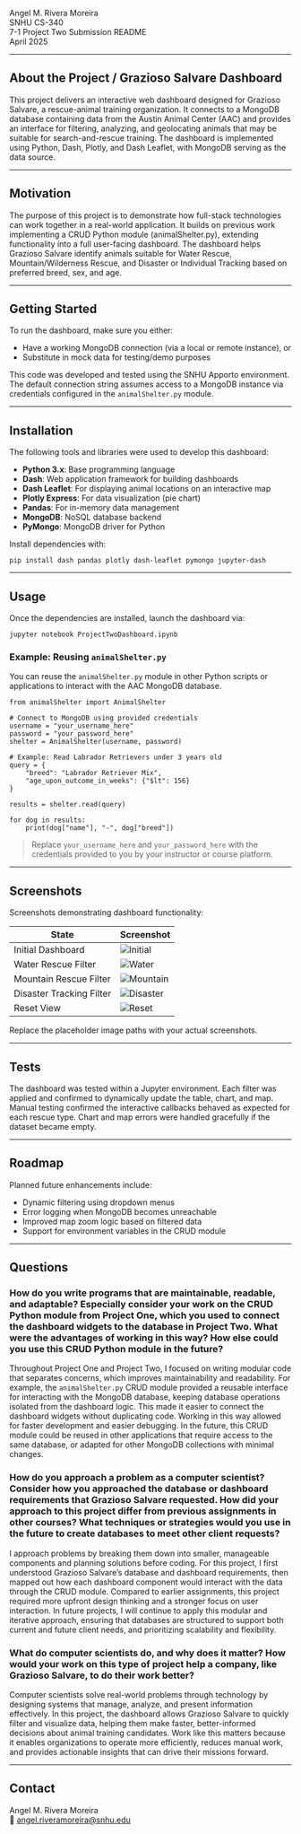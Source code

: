 Angel M. Rivera Moreira  
SNHU CS-340  
7-1 Project Two Submission README  
April 2025  

---

## About the Project / Grazioso Salvare Dashboard

This project delivers an interactive web dashboard designed for Grazioso Salvare, a rescue-animal training organization. It connects to a MongoDB database containing data from the Austin Animal Center (AAC) and provides an interface for filtering, analyzing, and geolocating animals that may be suitable for search-and-rescue training. The dashboard is implemented using Python, Dash, Plotly, and Dash Leaflet, with MongoDB serving as the data source.

---

## Motivation

The purpose of this project is to demonstrate how full-stack technologies can work together in a real-world application. It builds on previous work implementing a CRUD Python module (animalShelter.py), extending functionality into a full user-facing dashboard. The dashboard helps Grazioso Salvare identify animals suitable for Water Rescue, Mountain/Wilderness Rescue, and Disaster or Individual Tracking based on preferred breed, sex, and age.

---

## Getting Started

To run the dashboard, make sure you either:

- Have a working MongoDB connection (via a local or remote instance), or
- Substitute in mock data for testing/demo purposes

This code was developed and tested using the SNHU Apporto environment. The default connection string assumes access to a MongoDB instance via credentials configured in the `animalShelter.py` module.

---

## Installation

The following tools and libraries were used to develop this dashboard:

- **Python 3.x**: Base programming language
- **Dash**: Web application framework for building dashboards
- **Dash Leaflet**: For displaying animal locations on an interactive map
- **Plotly Express**: For data visualization (pie chart)
- **Pandas**: For in-memory data management
- **MongoDB**: NoSQL database backend
- **PyMongo**: MongoDB driver for Python

Install dependencies with:

    pip install dash pandas plotly dash-leaflet pymongo jupyter-dash

---

## Usage

Once the dependencies are installed, launch the dashboard via:

    jupyter notebook ProjectTwoDashboard.ipynb

### Example: Reusing `animalShelter.py`

You can reuse the `animalShelter.py` module in other Python scripts or applications to interact with the AAC MongoDB database.

    from animalShelter import AnimalShelter

    # Connect to MongoDB using provided credentials
    username = "your_username_here"
    password = "your_password_here"
    shelter = AnimalShelter(username, password)

    # Example: Read Labrador Retrievers under 3 years old
    query = {
        "breed": "Labrador Retriever Mix",
        "age_upon_outcome_in_weeks": {"$lt": 156}
    }

    results = shelter.read(query)

    for dog in results:
        print(dog["name"], "-", dog["breed"])

> Replace `your_username_here` and `your_password_here` with the credentials provided to you by your instructor or course platform.

---

## Screenshots

Screenshots demonstrating dashboard functionality:

| State | Screenshot |
|-------|------------|
| Initial Dashboard | ![Initial](assets/initial.png) |
| Water Rescue Filter | ![Water](assets/water.png) |
| Mountain Rescue Filter | ![Mountain](assets/mountain.png) |
| Disaster Tracking Filter | ![Disaster](assets/disaster.png) |
| Reset View | ![Reset](assets/reset.png) |

Replace the placeholder image paths with your actual screenshots.

---

## Tests

The dashboard was tested within a Jupyter environment. Each filter was applied and confirmed to dynamically update the table, chart, and map. Manual testing confirmed the interactive callbacks behaved as expected for each rescue type. Chart and map errors were handled gracefully if the dataset became empty.

---

## Roadmap

Planned future enhancements include:

- Dynamic filtering using dropdown menus
- Error logging when MongoDB becomes unreachable
- Improved map zoom logic based on filtered data
- Support for environment variables in the CRUD module

---

## Questions 

### How do you write programs that are maintainable, readable, and adaptable? Especially consider your work on the CRUD Python module from Project One, which you used to connect the dashboard widgets to the database in Project Two. What were the advantages of working in this way? How else could you use this CRUD Python module in the future?

Throughout Project One and Project Two, I focused on writing modular code that separates concerns, which improves maintainability and readability. For example, the `animalShelter.py` CRUD module provided a reusable interface for interacting with the MongoDB database, keeping database operations isolated from the dashboard logic. This made it easier to connect the dashboard widgets without duplicating code. Working in this way allowed for faster development and easier debugging. In the future, this CRUD module could be reused in other applications that require access to the same database, or adapted for other MongoDB collections with minimal changes.

### How do you approach a problem as a computer scientist? Consider how you approached the database or dashboard requirements that Grazioso Salvare requested. How did your approach to this project differ from previous assignments in other courses? What techniques or strategies would you use in the future to create databases to meet other client requests?

I approach problems by breaking them down into smaller, manageable components and planning solutions before coding. For this project, I first understood Grazioso Salvare’s database and dashboard requirements, then mapped out how each dashboard component would interact with the data through the CRUD module. Compared to earlier assignments, this project required more upfront design thinking and a stronger focus on user interaction. In future projects, I will continue to apply this modular and iterative approach, ensuring that databases are structured to support both current and future client needs, and prioritizing scalability and flexibility.

### What do computer scientists do, and why does it matter? How would your work on this type of project help a company, like Grazioso Salvare, to do their work better?

Computer scientists solve real-world problems through technology by designing systems that manage, analyze, and present information effectively. In this project, the dashboard allows Grazioso Salvare to quickly filter and visualize data, helping them make faster, better-informed decisions about animal training candidates. Work like this matters because it enables organizations to operate more efficiently, reduces manual work, and provides actionable insights that can drive their missions forward.

---

## Contact

Angel M. Rivera Moreira  
📧 angel.riveramoreira@snhu.edu

